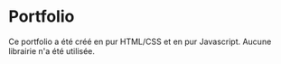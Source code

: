 # Portfolio

Ce portfolio a été créé en pur HTML/CSS et en pur Javascript. Aucune librairie n'a
été utilisée.

